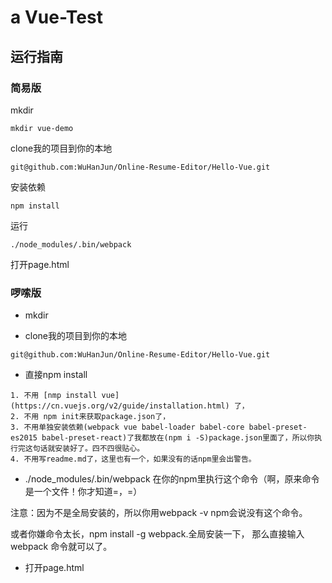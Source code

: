 # a Vue-Test

## 运行指南

### 简易版

mkdir
```
mkdir vue-demo
```

clone我的项目到你的本地 

```
git@github.com:WuHanJun/Online-Resume-Editor/Hello-Vue.git
```

安装依赖

```
npm install
```

运行
```
./node_modules/.bin/webpack
```

打开page.html


### 啰嗦版

- mkdir

- clone我的项目到你的本地 

```
git@github.com:WuHanJun/Online-Resume-Editor/Hello-Vue.git
```

- 直接npm install
```
1. 不用 [nmp install vue](https://cn.vuejs.org/v2/guide/installation.html) 了，
2. 不用 npm init来获取package.json了，
3. 不用单独安装依赖(webpack vue babel-loader babel-core babel-preset-es2015 babel-preset-react)了我都放在(npm i -S)package.json里面了，所以你执行完这句话就安装好了。四不四很贴心。
4. 不用写readme.md了，这里也有一个，如果没有的话npm里会出警告。
```
- ./node_modules/.bin/webpack 在你的npm里执行这个命令（啊，原来命令是一个文件！你才知道=，=）

注意：因为不是全局安装的，所以你用webpack -v npm会说没有这个命令。

或者你嫌命令太长，npm install -g webpack.全局安装一下，
那么直接输入  webpack    命令就可以了。

- 打开page.html
